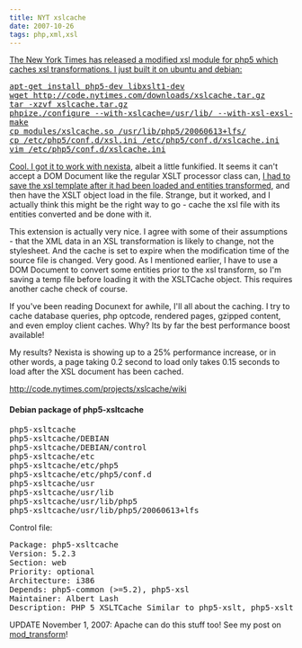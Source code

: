```yaml
---
title: NYT xslcache
date: 2007-10-26
tags: php,xml,xsl
---
```

<a href="http://www.docunext.com/2007/10/nyt-xslcache.html">

The New York Times has released a modified xsl module for php5 which caches xsl transformations. I just built it on ubuntu and debian:

<pre>apt-get install php5-dev libxslt1-dev
wget http://code.nytimes.com/downloads/xslcache.tar.gz
tar -xzvf xslcache.tar.gz
phpize./configure --with-xslcache=/usr/lib/ --with-xsl-exsl-dir=/usr/lib/
make
cp modules/xslcache.so /usr/lib/php5/20060613+lfs/
cp /etc/php5/conf.d/xsl.ini /etc/php5/conf.d/xslcache.ini
vim /etc/php5/conf.d/xslcache.ini</pre>

Cool. I got it to work with <a href="http://www.nexista.org/">nexista</a>, albeit a little funkified. It seems it can't accept a DOM Document like the regular XSLT processor class can, <a href="http://us3.php.net/manual/en/function.dom-domdocument-save.php">I had to save the xsl template after it had been loaded and entities transformed</a>, and then have the XSLT object load in the file. Strange, but it worked, and I actually think this might be the right way to go - cache the xsl file with its entities converted and be done with it.

This extension is actually very nice. I agree with some of their assumptions - that the XML data in an XSL transformation is likely to change, not the stylesheet. And the cache is set to expire when the modification time of the source file is changed. Very good. As I mentioned earlier, I have to use a DOM Document to convert some entities prior to the xsl transform, so I'm saving a temp file before loading it with the XSLTCache object. This requires another cache check of course.

If you've been reading Docunext for awhile, I'll all about the caching. I try to cache database queries, php optcode, rendered pages, gzipped content, and even employ client caches. Why? Its by far the best performance boost available!

My results? Nexista is showing up to a 25% performance increase, or in other words, a page taking 0.2 second to load only takes 0.15 seconds to load after the XSL document has been cached.

<a href="http://code.nytimes.com/projects/xslcache/wiki">http://code.nytimes.com/projects/xslcache/wiki</a>

#### Debian package of php5-xsltcache

<pre>
php5-xsltcache
php5-xsltcache/DEBIAN
php5-xsltcache/DEBIAN/control
php5-xsltcache/etc
php5-xsltcache/etc/php5
php5-xsltcache/etc/php5/conf.d
php5-xsltcache/usr
php5-xsltcache/usr/lib
php5-xsltcache/usr/lib/php5
php5-xsltcache/usr/lib/php5/20060613+lfs</pre>

Control file:

<pre>
Package: php5-xsltcache
Version: 5.2.3
Section: web
Priority: optional
Architecture: i386
Depends: php5-common (&gt;=5.2), php5-xsl
Maintainer: Albert Lash
Description: PHP 5 XSLTCache Similar to php5-xslt, php5-xsltcache caches xsl documents in  permanent memory, but keeps an eye on modification time of  referenced file. See: http://code.nytimes.com/projects/xslcache</pre>

UPDATE November 1, 2007: Apache can do this stuff too! See my post on <a href="http://www.docunext.com/2007/11/mod-transform.html">mod_transform</a>!

